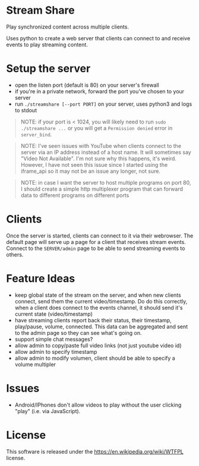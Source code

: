 # Stream Share

Play synchronized content across multiple clients.

Uses python to create a web server that clients can connect to and receive events to play streaming content.

# Setup the server

* open the listen port (default is 80) on your server's firewall
* if you're in a private network, forward the port you've chosen to your server
* run `./streamshare [--port PORT]` on your server, uses python3 and logs to stdout

> NOTE: if your port is < 1024, you will likely need to run `sudo ./streamshare ...` or you will get a `Permission denied` error in `server_bind`.

> NOTE: I've seen issues with YouTube when clients connect to the server via an IP address instead of a host name.  It will sometimes say "Video Not Available".  I'm not sure why this happens, it's weird.  However, I have not seen this issue since I started using the iframe_api so it may not be an issue any longer, not sure.

> NOTE: in case I want the server to host multiple programs on port 80, I should create a simple http multiplexer program that can forward data to different programs on different ports

# Clients

Once the server is started, clients can connect to it via their webrowser.  The default page will serve up a page for a client that receives stream events.  Connect to the `SERVER/admin` page to be able to send streaming events to others.

# Feature Ideas

* keep global state of the stream on the server, and when new clients connect, send them the current video/timestamp.  Do do this correctly, when a client does connect to the events channel, it should send it's current state (video/timestamp)
* have streaming clients report back their status, their timestamp, play/pause, volume, connected.  This data can be aggregated and sent to the admin page so they can see what's going on.
* support simple chat messages?
* allow admin to copy/paste full video links (not just youtube video id)
* allow admin to specify timestamp
* allow admin to modify volumen, client should be able to specify a volume multipler

# Issues

* Android/IPhones don't allow videos to play without the user clicking "play" (i.e. via JavaScript).

# License

This software is released under the https://en.wikipedia.org/wiki/WTFPL license.
